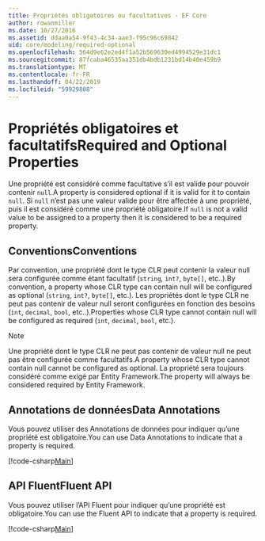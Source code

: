 ```yaml
---
title: Propriétés obligatoires ou facultatives - EF Core
author: rowanmiller
ms.date: 10/27/2016
ms.assetid: ddaa0a54-9f43-4c34-aae3-f95c96c69842
uid: core/modeling/required-optional
ms.openlocfilehash: 564d9e62e2ed4f1a52b569630ed4994529e31dc1
ms.sourcegitcommit: 87fcaba46535aa351db4bdb1231bd14b40e459b9
ms.translationtype: MT
ms.contentlocale: fr-FR
ms.lasthandoff: 04/22/2019
ms.locfileid: "59929808"
---
```

# <a name="required-and-optional-properties"></a><span data-ttu-id="225de-102">Propriétés obligatoires et facultatifs</span><span class="sxs-lookup"><span data-stu-id="225de-102">Required and Optional Properties</span></span>

<span data-ttu-id="225de-103">Une propriété est considéré comme facultative s’il est valide pour pouvoir contenir `null`.</span><span class="sxs-lookup"><span data-stu-id="225de-103">A property is considered optional if it is valid for it to contain `null`.</span></span> <span data-ttu-id="225de-104">Si `null` n’est pas une valeur valide pour être affectée à une propriété, puis il est considéré comme une propriété obligatoire.</span><span class="sxs-lookup"><span data-stu-id="225de-104">If `null` is not a valid value to be assigned to a property then it is considered to be a required property.</span></span>

## <a name="conventions"></a><span data-ttu-id="225de-105">Conventions</span><span class="sxs-lookup"><span data-stu-id="225de-105">Conventions</span></span>

<span data-ttu-id="225de-106">Par convention, une propriété dont le type CLR peut contenir la valeur null sera configurée comme étant facultatif (`string`, `int?`, `byte[]`, etc..).</span><span class="sxs-lookup"><span data-stu-id="225de-106">By convention, a property whose CLR type can contain null will be configured as optional (`string`, `int?`, `byte[]`, etc.).</span></span> <span data-ttu-id="225de-107">Les propriétés dont le type CLR ne peut pas contenir de valeur null seront configurées en fonction des besoins (`int`, `decimal`, `bool`, etc..).</span><span class="sxs-lookup"><span data-stu-id="225de-107">Properties whose CLR type cannot contain null will be configured as required (`int`, `decimal`, `bool`, etc.).</span></span>

> [!NOTE]  
> <span data-ttu-id="225de-108">Une propriété dont le type CLR ne peut pas contenir de valeur null ne peut pas être configurée comme facultatifs.</span><span class="sxs-lookup"><span data-stu-id="225de-108">A property whose CLR type cannot contain null cannot be configured as optional.</span></span> <span data-ttu-id="225de-109">La propriété sera toujours considéré comme exigé par Entity Framework.</span><span class="sxs-lookup"><span data-stu-id="225de-109">The property will always be considered required by Entity Framework.</span></span>

## <a name="data-annotations"></a><span data-ttu-id="225de-110">Annotations de données</span><span class="sxs-lookup"><span data-stu-id="225de-110">Data Annotations</span></span>

<span data-ttu-id="225de-111">Vous pouvez utiliser des Annotations de données pour indiquer qu’une propriété est obligatoire.</span><span class="sxs-lookup"><span data-stu-id="225de-111">You can use Data Annotations to indicate that a property is required.</span></span>

[!code-csharp[Main](../../../samples/core/Modeling/DataAnnotations/Samples/Required.cs?highlight=14)]

## <a name="fluent-api"></a><span data-ttu-id="225de-112">API Fluent</span><span class="sxs-lookup"><span data-stu-id="225de-112">Fluent API</span></span>

<span data-ttu-id="225de-113">Vous pouvez utiliser l’API Fluent pour indiquer qu’une propriété est obligatoire.</span><span class="sxs-lookup"><span data-stu-id="225de-113">You can use the Fluent API to indicate that a property is required.</span></span>

[!code-csharp[Main](../../../samples/core/Modeling/FluentAPI/Samples/Required.cs?highlight=11-13)]

